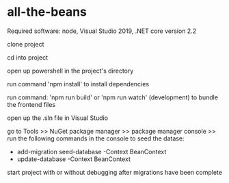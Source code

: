 # all-the-beans 


Required software: node, Visual Studio 2019, .NET core version 2.2

clone project

cd into project

open up powershell in the project's directory

run command 'npm install' to install dependencies

run command: 'npm run build' or 'npm run watch' (development) to bundle the frontend files
   
open up the .sln file in Visual Studio

go to Tools >> NuGet package manager >> package manager console >> run the following commands in the console to seed the datase:

- add-migration seed-database -Context BeanContext
- update-database -Context BeanContext

start project with or without debugging after migrations have been complete
